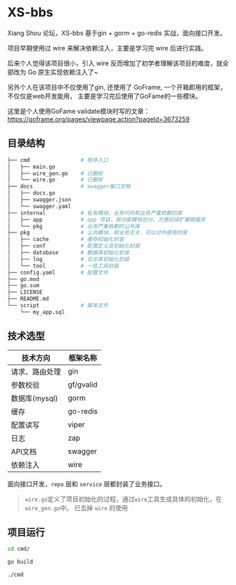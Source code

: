 # XS-bbs
Xiang Shou 论坛，XS-bbs 基于gin + gorm + go-redis 实战，面向接口开发。

项目早期使用过 wire 来解决依赖注入，主要是学习完 wire 后进行实践。

后来个人觉得该项目很小，引入 wire 反而增加了初学者理解该项目的难度，就全部改为 Go 原生实现依赖注入了~

另外个人在该项目中不仅使用了gin, 还使用了 GoFrame, 一个开箱即用的框架，不仅仅是web开发能用， 主要是学习完后使用了GoFame的一些模块。

这里是个人使用GoFame validate模块时写的文章：https://goframe.org/pages/viewpage.action?pageId=3673259



## 目录结构
```sh
├── cmd                # 程序入口
│   ├── main.go
│   ├── wire_gen.go    # 已删除
│   └── wire.go        # 已删除
├── docs               # swagger接口文档
│   ├── docs.go
│   ├── swagger.json
│   └── swagger.yaml
├── internal           # 私有模块，业务代码和业务严重依赖的库
│   ├── app            # app 项目，按功能模块划分，方便后续扩展微服务
│   └── pkg            # 业务严重依赖的公共库
├── pkg                # 公共模块，和业务无关，可以对外使用的库
│   ├── cache          # 缓存初始化封装
│   ├── conf           # 配置定义及初始化封装
│   ├── database       # 数据库初始化封装
│   ├── log            # 日志库初始化封装
│   └── tool           # 一些工具封装
├── config.yaml        # 配置文件
├── go.mod
├── go.sum
├── LICENSE
├── README.md
└── script             # 脚本文件
    └── my_app.sql
```

## 技术选型

| 技术方向       | 框架名称  |
| -------------- | --------- |
| 请求、路由处理 | gin       |
| 参数校验       | gf/gvalid |
| 数据库(mysql)  | gorm      |
| 缓存           | go-redis  |
| 配置读写       | viper     |
| 日志           | zap       |
| API文档        | swagger   |
| 依赖注入       | wire      |

面向接口开发，`repo` 层和 `service` 层都封装了业务接口。

> `wire.go`定义了项目初始化的过程，通过`wire`工具生成具体的初始化，在`wire_gen.go`中。  已去掉 `wire` 的使用

## 项目运行

```sh
cd cmd/

go build

./cmd
```
